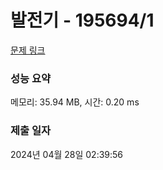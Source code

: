 # 발전기 - 195694/1 

[문제 링크](https://level.goorm.io/exam/195694/%EB%B0%9C%EC%A0%84%EA%B8%B0/quiz/1) 

### 성능 요약

메모리: 35.94 MB, 시간: 0.20 ms

### 제출 일자

2024년 04월 28일 02:39:56


